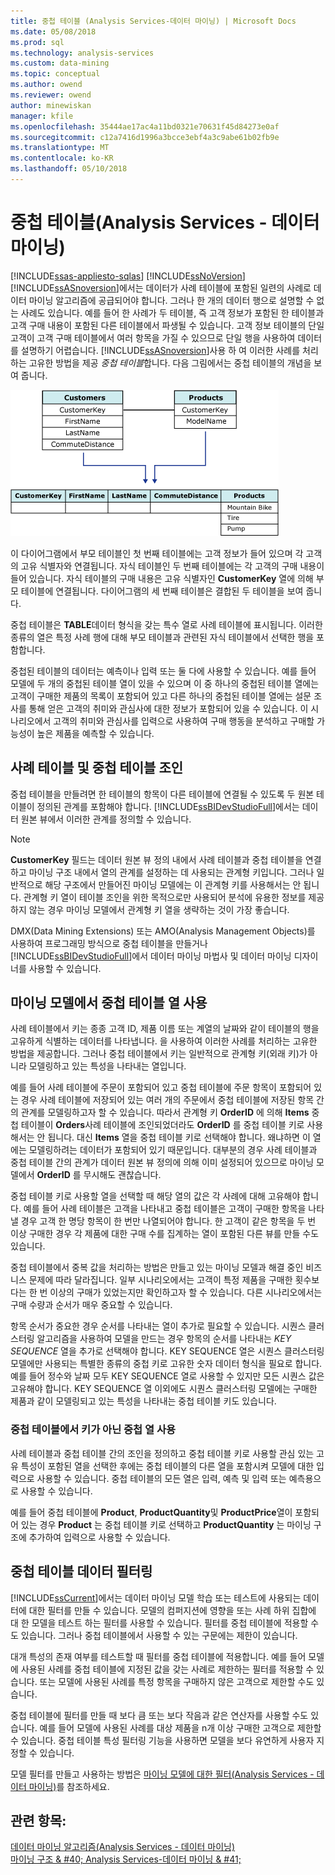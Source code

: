 ```yaml
---
title: 중첩 테이블 (Analysis Services-데이터 마이닝) | Microsoft Docs
ms.date: 05/08/2018
ms.prod: sql
ms.technology: analysis-services
ms.custom: data-mining
ms.topic: conceptual
ms.author: owend
ms.reviewer: owend
author: minewiskan
manager: kfile
ms.openlocfilehash: 35444ae17ac4a11bd0321e70631f45d84273e0af
ms.sourcegitcommit: c12a7416d1996a3bcce3ebf4a3c9abe61b02fb9e
ms.translationtype: MT
ms.contentlocale: ko-KR
ms.lasthandoff: 05/10/2018
---
```

# <a name="nested-tables-analysis-services---data-mining"></a>중첩 테이블(Analysis Services - 데이터 마이닝)
[!INCLUDE[ssas-appliesto-sqlas](../../includes/ssas-appliesto-sqlas.md)]
  [!INCLUDE[ssNoVersion](../../includes/ssnoversion-md.md)] [!INCLUDE[ssASnoversion](../../includes/ssasnoversion-md.md)]에서는 데이터가 사례 테이블에 포함된 일련의 사례로 데이터 마이닝 알고리즘에 공급되어야 합니다. 그러나 한 개의 데이터 행으로 설명할 수 없는 사례도 있습니다. 예를 들어 한 사례가 두 테이블, 즉 고객 정보가 포함된 한 테이블과 고객 구매 내용이 포함된 다른 테이블에서 파생될 수 있습니다. 고객 정보 테이블의 단일 고객이 고객 구매 테이블에서 여러 항목을 가질 수 있으므로 단일 행을 사용하여 데이터를 설명하기 어렵습니다. [!INCLUDE[ssASnoversion](../../includes/ssasnoversion-md.md)]사용 하 여 이러한 사례를 처리 하는 고유한 방법을 제공 *중첩 테이블*합니다. 다음 그림에서는 중첩 테이블의 개념을 보여 줍니다.  
  
 ![중첩된 테이블을 사용 하 여 두 테이블 결합](../../analysis-services/data-mining/media/nested-tables.gif "중첩된 테이블을 사용 하 여 두 테이블 결합")  
  
 이 다이어그램에서 부모 테이블인 첫 번째 테이블에는 고객 정보가 들어 있으며 각 고객의 고유 식별자와 연결됩니다. 자식 테이블인 두 번째 테이블에는 각 고객의 구매 내용이 들어 있습니다. 자식 테이블의 구매 내용은 고유 식별자인 **CustomerKey** 열에 의해 부모 테이블에 연결됩니다. 다이어그램의 세 번째 테이블은 결합된 두 테이블을 보여 줍니다.  
  
 중첩 테이블은 **TABLE**데이터 형식을 갖는 특수 열로 사례 테이블에 표시됩니다. 이러한 종류의 열은 특정 사례 행에 대해 부모 테이블과 관련된 자식 테이블에서 선택한 행을 포함합니다.  
  
 중첩된 테이블의 데이터는 예측이나 입력 또는 둘 다에 사용할 수 있습니다. 예를 들어 모델에 두 개의 중첩된 테이블 열이 있을 수 있으며 이 중 하나의 중첩된 테이블 열에는 고객이 구매한 제품의 목록이 포함되어 있고 다른 하나의 중첩된 테이블 열에는 설문 조사를 통해 얻은 고객의 취미와 관심사에 대한 정보가 포함되어 있을 수 있습니다. 이 시나리오에서 고객의 취미와 관심사를 입력으로 사용하여 구매 행동을 분석하고 구매할 가능성이 높은 제품을 예측할 수 있습니다.  
  
## <a name="joining-case-tables-and-nested-tables"></a>사례 테이블 및 중첩 테이블 조인  
 중첩 테이블을 만들려면 한 테이블의 항목이 다른 테이블에 연결될 수 있도록 두 원본 테이블이 정의된 관계를 포함해야 합니다. [!INCLUDE[ssBIDevStudioFull](../../includes/ssbidevstudiofull-md.md)]에서는 데이터 원본 뷰에서 이러한 관계를 정의할 수 있습니다.  
  
> [!NOTE]  
>  **CustomerKey** 필드는 데이터 원본 뷰 정의 내에서 사례 테이블과 중첩 테이블을 연결하고 마이닝 구조 내에서 열의 관계를 설정하는 데 사용되는 관계형 키입니다. 그러나 일반적으로 해당 구조에서 만들어진 마이닝 모델에는 이 관계형 키를 사용해서는 안 됩니다. 관계형 키 열이 테이블 조인을 위한 목적으로만 사용되어 분석에 유용한 정보를 제공하지 않는 경우 마이닝 모델에서 관계형 키 열을 생략하는 것이 가장 좋습니다.  
  
 DMX(Data Mining Extensions) 또는 AMO(Analysis Management Objects)를 사용하여 프로그래밍 방식으로 중첩 테이블을 만들거나 [!INCLUDE[ssBIDevStudioFull](../../includes/ssbidevstudiofull-md.md)]에서 데이터 마이닝 마법사 및 데이터 마이닝 디자이너를 사용할 수 있습니다.  
  
## <a name="using-nested-table-columns-in-a-mining-model"></a>마이닝 모델에서 중첩 테이블 열 사용  
 사례 테이블에서 키는 종종 고객 ID, 제품 이름 또는 계열의 날짜와 같이 테이블의 행을 고유하게 식별하는 데이터를 나타냅니다. 을 사용하여 이러한 사례를 처리하는 고유한 방법을 제공합니다. 그러나 중첩 테이블에서 키는 일반적으로 관계형 키(외래 키)가 아니라 모델링하고 있는 특성을 나타내는 열입니다.  
  
 예를 들어 사례 테이블에 주문이 포함되어 있고 중첩 테이블에 주문 항목이 포함되어 있는 경우 사례 테이블에 저장되어 있는 여러 개의 주문에서 중첩 테이블에 저장된 항목 간의 관계를 모델링하고자 할 수 있습니다. 따라서 관계형 키 **OrderID** 에 의해 **Items** 중첩 테이블이 **Orders**사례 테이블에 조인되었더라도 **OrderID** 를 중첩 테이블 키로 사용해서는 안 됩니다. 대신 **Items** 열을 중첩 테이블 키로 선택해야 합니다. 왜냐하면 이 열에는 모델링하려는 데이터가 포함되어 있기 때문입니다. 대부분의 경우 사례 테이블과 중첩 테이블 간의 관계가 데이터 원본 뷰 정의에 의해 이미 설정되어 있으므로 마이닝 모델에서 **OrderID** 를 무시해도 괜찮습니다.  
  
 중첩 테이블 키로 사용할 열을 선택할 때 해당 열의 값은 각 사례에 대해 고유해야 합니다. 예를 들어 사례 테이블은 고객을 나타내고 중첩 테이블은 고객이 구매한 항목을 나타낼 경우 고객 한 명당 항목이 한 번만 나열되어야 합니다. 한 고객이 같은 항목을 두 번 이상 구매한 경우 각 제품에 대한 구매 수를 집계하는 열이 포함된 다른 뷰를 만들 수도 있습니다.  
  
 중첩 테이블에서 중복 값을 처리하는 방법은 만들고 있는 마이닝 모델과 해결 중인 비즈니스 문제에 따라 달라집니다. 일부 시나리오에서는 고객이 특정 제품을 구매한 횟수보다는 한 번 이상의 구매가 있었는지만 확인하고자 할 수 있습니다. 다른 시나리오에서는 구매 수량과 순서가 매우 중요할 수 있습니다.  
  
 항목 순서가 중요한 경우 순서를 나타내는 열이 추가로 필요할 수 있습니다. 시퀀스 클러스터링 알고리즘을 사용하여 모델을 만드는 경우 항목의 순서를 나타내는 *KEY SEQUENCE* 열을 추가로 선택해야 합니다. KEY SEQUENCE 열은 시퀀스 클러스터링 모델에만 사용되는 특별한 종류의 중첩 키로 고유한 숫자 데이터 형식을 필요로 합니다. 예를 들어 정수와 날짜 모두 KEY SEQUENCE 열로 사용할 수 있지만 모든 시퀀스 값은 고유해야 합니다. KEY SEQUENCE 열 이외에도 시퀀스 클러스터링 모델에는 구매한 제품과 같이 모델링되고 있는 특성을 나타내는 중첩 테이블 키도 있습니다.  
  
### <a name="using-non-key-nested-columns-from-a-nested-table"></a>중첩 테이블에서 키가 아닌 중첩 열 사용  
 사례 테이블과 중첩 테이블 간의 조인을 정의하고 중첩 테이블 키로 사용할 관심 있는 고유 특성이 포함된 열을 선택한 후에는 중첩 테이블의 다른 열을 포함시켜 모델에 대한 입력으로 사용할 수 있습니다. 중첩 테이블의 모든 열은 입력, 예측 및 입력 또는 예측용으로 사용할 수 있습니다.  
  
 예를 들어 중첩 테이블에 **Product**, **ProductQuantity**및 **ProductPrice**열이 포함되어 있는 경우 **Product** 는 중첩 테이블 키로 선택하고 **ProductQuantity** 는 마이닝 구조에 추가하여 입력으로 사용할 수 있습니다.  
  
## <a name="filtering-nested-table-data"></a>중첩 테이블 데이터 필터링  
 [!INCLUDE[ssCurrent](../../includes/sscurrent-md.md)]에서는 데이터 마이닝 모델 학습 또는 테스트에 사용되는 데이터에 대한 필터를 만들 수 있습니다. 모델의 컴퍼지션에 영향을 또는 사례 하위 집합에 대 한 모델을 테스트 하는 필터를 사용할 수 있습니다. 필터를 중첩 테이블에 적용할 수도 있습니다. 그러나 중첩 테이블에서 사용할 수 있는 구문에는 제한이 있습니다.  
  
 대개 특성의 존재 여부를 테스트할 때 필터를 중첩 테이블에 적용합니다. 예를 들어 모델에 사용된 사례를 중첩 테이블에 지정된 값을 갖는 사례로 제한하는 필터를 적용할 수 있습니다. 또는 모델에 사용된 사례를 특정 항목을 구매하지 않은 고객으로 제한할 수도 있습니다.  
  
 중첩 테이블에 필터를 만들 때 보다 큼 또는 보다 작음과 같은 연산자를 사용할 수도 있습니다. 예를 들어 모델에 사용된 사례를 대상 제품을 n개 이상 구매한 고객으로 제한할 수 있습니다. 중첩 테이블 특성 필터링 기능을 사용하면 모델을 보다 유연하게 사용자 지정할 수 있습니다.  
  
 모델 필터를 만들고 사용하는 방법은 [마이닝 모델에 대한 필터&#40;Analysis Services - 데이터 마이닝&#41;](../../analysis-services/data-mining/filters-for-mining-models-analysis-services-data-mining.md)를 참조하세요.  
  
## <a name="see-also"></a>관련 항목:  
 [데이터 마이닝 알고리즘&#40;Analysis Services - 데이터 마이닝&#41;](../../analysis-services/data-mining/data-mining-algorithms-analysis-services-data-mining.md)   
 [마이닝 구조 & #40; Analysis Services-데이터 마이닝 & #41;](../../analysis-services/data-mining/mining-structures-analysis-services-data-mining.md)  
  
  
